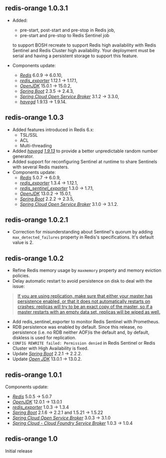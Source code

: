 ## redis-orange 1.0.3.1
- Added:
  - pre-start, post-start and pre-stop in Redis job,
  - pre-start and pre-stop to Redis Sentinel job
  
  to support BOSH recreate to support Redis high availability with Redis Sentinel and Redis Cluster high availability. Your deployment must be serial and having a persistent storage to support this feature.
- Components update:
  - [*Redis*](https://redis.io/) 6.0.9 -> 6.0.10,
  - [*redis_exporter*](https://github.com/oliver006/redis_exporter) 1.12.1 -> 1.17.1,
  - [*OpenJDK*](https://openjdk.java.net/) 15.0.1 -> 15.0.2,
  - [*Spring Boot*](https://spring.io/projects/spring-boot) 2.3.5 -> 2.4.3,
  - [*Spring Cloud Open Service Broker*](https://spring.io/projects/spring-cloud-open-service-broker) 3.1.2 -> 3.3.0,
  - [*havegd*](https://www.issihosts.com/haveged/) 1.9.13 -> 1.9.14.

## redis-orange 1.0.3

- Added features introduced in Redis 6.x:
  - TSL/SSL
  - ACL
  - Multi-threading
- Added [*havegd*](https://www.issihosts.com/haveged/) [*1.9.13*](https://github.com/jirka-h/haveged/releases/tag/v1.9.13) to provide a better unpredictable random number generator.
- Added support for reconfiguring Sentinel at runtime to share Sentinels with several Redis masters.
- Components update:
  - [*Redis*](https://redis.io/) 5.0.7 -> 6.0.9,
  - [*redis_exporter*](https://github.com/oliver006/redis_exporter) 1.3.4 -> 1.12.1,
  - [*redis_sentinel_exporter*](https://github.com/leominov/redis_sentinel_exporter) 1.3.0 -> 1.7.1,
  - [*OpenJDK*](https://openjdk.java.net/) 13.0.2 -> 15.0.1,
  - [*Spring Boot*](https://spring.io/projects/spring-boot) 2.2.2 -> 2.3.5,
  - [*Spring Cloud Open Service Broker*](https://spring.io/projects/spring-cloud-open-service-broker) 3.1.0 -> 3.1.2.

## redis-orange 1.0.2.1

- Correction for misunderstanding about Sentinel's quorum by adding `max_detected_failures` property in Redis's specifications. It's default value is 2.

## redis-orange 1.0.2

- Refine Redis memory usage by `maxmemory` property and memory eviction policies.
- Delay automatic restart to avoid persistence on disk to deal with the issue:
> [If you are using replication, make sure that either your master has persistence enabled, or that it does not automatically restarts on crashes: replicas will try to be an exact copy of the master, so if a master restarts with an empty data set, replicas will be wiped as well.](https://redis.io/topics/admin)
- Add redis_sentinel_exporter to monitor Redis Sentinel with Prometheus.
- RDB persistence was enabled by default. Since this release, no persistence (i.e. no RDB neither AOF)is the default and, by default, diskless is used for replication.
- `CONFIG REWRITE failed: Permission denied` in Redis Sentinel or Redis Cluster with High Availability is fixed.
- Update [*Spring Boot*](https://spring.io/projects/spring-boot) 2.2.1 -> 2.2.2.
- Update [*Open JDK*](https://jdk.java.net/) 13.0.1 -> 13.0.2.

## redis-orange 1.0.1

Components update:
- [*Redis*](https://redis.io/) 5.0.5 -> 5.0.7
- [*OpenJDK*](https://openjdk.java.net/) 12.0.1 -> 13.0.1
- [*redis_exporter*](https://github.com/oliver006/redis_exporter) 1.0.3 -> 1.3.4
- [*Spring Boot*](https://spring.io/projects/spring-boot) 2.1.6 -> 2.2.1 and 1.5.21 -> 1.5.22
- [*Spring Cloud Open Service Broker*](https://spring.io/projects/spring-cloud-open-service-broker) 3.0.3 -> 3.1.0
- [*Spring Cloud - Cloud Foundry Service Broker*](https://spring.io/projects/spring-cloud-cloudfoundry-service-broker) 1.0.3 -> 1.0.4

## redis-orange 1.0

Initial release